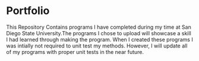 # Portfolio
This Repository Contains programs I have completed during my time at San Diego State University.The programs I chose to upload will showcase a skill I had learned through making the program.
When I created these programs I was intially not required to unit test my methods. However, I will update all of my programs with proper unit tests in the near future.
